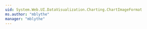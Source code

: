 ```yaml
---
uid: System.Web.UI.DataVisualization.Charting.ChartImageFormat
ms.author: "mblythe"
manager: "mblythe"
---
```

